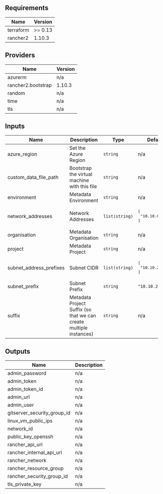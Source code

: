 ## Requirements

| Name | Version |
|------|---------|
| terraform | >= 0.13 |
| rancher2 | 1.10.3 |

## Providers

| Name | Version |
|------|---------|
| azurerm | n/a |
| rancher2.bootstrap | 1.10.3 |
| random | n/a |
| time | n/a |
| tls | n/a |

## Inputs

| Name | Description | Type | Default | Required |
|------|-------------|------|---------|:--------:|
| azure\_region | Set the Azure Region | `string` | n/a | yes |
| custom\_data\_file\_path | Bootstrap the virtual machine with this file | `string` | n/a | yes |
| environment | Metadata Environment | `string` | n/a | yes |
| network\_addresses | Network Addresses | `list(string)` | <pre>[<br>  "10.10.0.0/16"<br>]</pre> | no |
| organisation | Metadata Organisation | `string` | n/a | yes |
| project | Metadata Project | `string` | n/a | yes |
| subnet\_address\_prefixes | Subnet CIDR | `list(string)` | <pre>[<br>  "10.10.2.0/24"<br>]</pre> | no |
| subnet\_prefix | Subnet Prefix | `string` | `"10.10.2.0/24"` | no |
| suffix | Metadata Project Suffix (so that we can create multiple instances) | `string` | n/a | yes |

## Outputs

| Name | Description |
|------|-------------|
| admin\_password | n/a |
| admin\_token | n/a |
| admin\_token\_id | n/a |
| admin\_url | n/a |
| admin\_user | n/a |
| gitserver\_security\_group\_id | n/a |
| linux\_vm\_public\_ips | n/a |
| network\_id | n/a |
| public\_key\_openssh | n/a |
| rancher\_api\_url | n/a |
| rancher\_internal\_api\_url | n/a |
| rancher\_network | n/a |
| rancher\_resource\_group | n/a |
| rancher\_security\_group\_id | n/a |
| tls\_private\_key | n/a |

